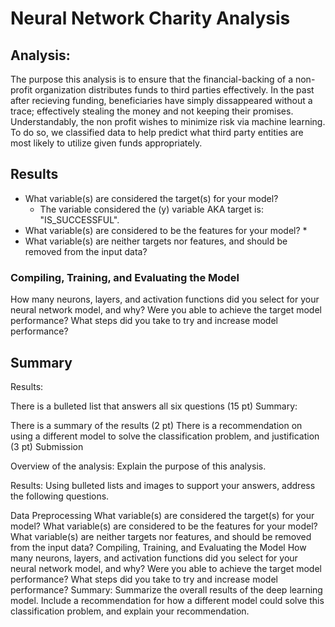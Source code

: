 # Neural Network Charity Analysis

## Analysis:

The purpose this analysis is to ensure that the financial-backing of a non-profit organization distributes funds to third parties effectively. In the past after recieving funding, beneficiaries have simply dissappeared without a trace; effectively stealing the money and not keeping their promises. Understandably, the non profit wishes to minimize risk via machine learning. To do so, we classified data to help predict what third party entities are most likely to utilize given funds appropriately. 

## Results

* What variable(s) are considered the target(s) for your model?
  * The variable considered the (y) variable AKA target is: "IS_SUCCESSFUL".
* What variable(s) are considered to be the features for your model?
  * 
* What variable(s) are neither targets nor features, and should be removed from the input data?

### Compiling, Training, and Evaluating the Model
How many neurons, layers, and activation functions did you select for your neural network model, and why?
Were you able to achieve the target model performance?
What steps did you take to try and increase model performance?
## Summary

Results:

There is a bulleted list that answers all six questions (15 pt)
Summary:

There is a summary of the results (2 pt)
There is a recommendation on using a different model to solve the classification problem, and justification (3 pt)
Submission

Overview of the analysis: Explain the purpose of this analysis.

Results: Using bulleted lists and images to support your answers, address the following questions.

Data Preprocessing
What variable(s) are considered the target(s) for your model?
What variable(s) are considered to be the features for your model?
What variable(s) are neither targets nor features, and should be removed from the input data?
Compiling, Training, and Evaluating the Model
How many neurons, layers, and activation functions did you select for your neural network model, and why?
Were you able to achieve the target model performance?
What steps did you take to try and increase model performance?
Summary: Summarize the overall results of the deep learning model. Include a recommendation for how a different model could solve this classification problem, and explain your recommendation.
